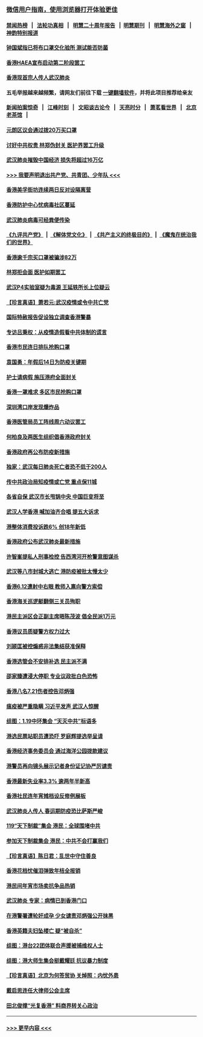 ### [微信用户指南，使用浏览器打开体验更佳](https://github.com/gfw-breaker/banned-news1/blob/master/indexes/wechat-guide.md?t=0)
#### [禁闻热榜](热点新闻.md?t=0)  &nbsp;&nbsp;|&nbsp;&nbsp; [法轮功真相](https://github.com/gfw-breaker/truth/blob/master/README.md?t=0) &nbsp;&nbsp;|&nbsp;&nbsp; [明慧二十周年报告](https://github.com/gfw-breaker/mh-reports/blob/master/README.md?t=0) &nbsp;&nbsp;|&nbsp;&nbsp;[明慧期刊](https://github.com/gfw-breaker/mh-qikan) &nbsp;&nbsp;|&nbsp;&nbsp; [明慧海外之窗](https://github.com/gfw-breaker/mh-news/blob/master/README.md?t=0) &nbsp;&nbsp;|&nbsp;&nbsp; [神韵特别报道](https://github.com/gfw-breaker/mh-news/blob/master/shenyun.md?t=0)
#### [钟国斌指已将布口罩交化验所 测试能否防菌](../pages/nsc415/n11842783.md?t=02041211) 
#### [香港HAEA宣布启动第二阶段罢工](../pages/nsc415/n11842723.md?t=02041211) 
#### [香港现首宗人传人武汉肺炎](../pages/nsc415/n11842766.md?t=02041211) 
#### 五毛举报越来越频繁，请网友们前往下载 [一键翻墙软件](https://github.com/gfw-breaker/ssr-accounts)，并将此项目推荐给亲友
#### [新闻拍案惊奇](https://github.com/gfw-breaker/banned-news1/blob/master/pages/link4.md) &nbsp;&nbsp;|&nbsp;&nbsp; [江峰时刻](https://github.com/gfw-breaker/banned-news1/blob/master/pages/link4.md) &nbsp;&nbsp;|&nbsp;&nbsp; [文昭谈古论今](https://github.com/gfw-breaker/banned-news1/blob/master/pages/link4.md) &nbsp;&nbsp;|&nbsp;&nbsp; [天亮时分](https://github.com/gfw-breaker/banned-news1/blob/master/pages/link4.md) &nbsp;&nbsp;|&nbsp;&nbsp; [萧茗看世界](https://github.com/gfw-breaker/banned-news1/blob/master/pages/link4.md) &nbsp;&nbsp;|&nbsp;&nbsp; [北京老茶馆](https://github.com/gfw-breaker/banned-news1/blob/master/pages/link4.md) &nbsp;&nbsp;|&nbsp;&nbsp; 
#### [元朗区议会通过拨20万买口罩](../pages/nsc415/n11842754.md?t=02041211) 
#### [讨好中共权贵 林郑伪封关 医护界罢工升级](../pages/nsc415/n11842359.md?t=02041211) 
#### [武汉肺炎摧毁中国经济 损失将超过16万亿](../pages/nsc415/n11839723.md?t=02041211) 
#### [>>> 我要声明退出共产党、共青团、少年队 <<<](https://github.com/begood0513/goodnews/blob/master/quit/letter.md) 
#### [香港美孚街坊连续两日反对设隔离营](../pages/nsc415/n11839962.md?t=02041211) 
#### [香港防护中心忧病毒社区蔓延](../pages/nsc415/n11839933.md?t=02041211) 
#### [武汉肺炎病毒可经粪便传染](../pages/nsc415/n11839939.md?t=02041211) 
#### [《九评共产党》](https://github.com/begood0513/9ping.md/blob/master/README.md) &nbsp;|&nbsp; [《解体党文化》](../../../../jtdwh.md/blob/master/README.md)  &nbsp;|&nbsp; [《共产主义的终极目的》](../../../../gczydzjmd.md/blob/master/README.md) &nbsp;|&nbsp; [《魔鬼在统治我们的世界》](../../../../mgztzwmdsj.md/blob/master/README.md) 
#### [香港逾千宗买口罩被骗涉82万](../pages/nsc415/n11839914.md?t=02041211) 
#### [林郑拒会面 医护如期罢工](../pages/nsc415/n11839892.md?t=02041211) 
#### [武汉P4实验室疑为毒源 王延轶所长上位疑云](../pages/nsc415/n11835543.md?t=02041211) 
#### [【珍言真语】萧若元:武汉疫情或令中共亡党](../pages/nsc415/n11829394.md?t=02041211) 
#### [国际特赦报告促设独立调查香港警暴](../pages/nsc415/n11833845.md?t=02041211) 
#### [专访吕秉权：从疫情造假看中共体制的谎言](../pages/nsc415/n11833813.md?t=02041211) 
#### [香港市民连日排队抢购口罩](../pages/nsc415/n11833794.md?t=02041211) 
#### [袁国勇：年假后14日为防疫关键期](../pages/nsc415/n11831088.md?t=02041211) 
#### [护士请病假 施压港府全面封关](../pages/nsc415/n11831030.md?t=02041211) 
#### [香港一罩难求 多区市民抢购口罩](../pages/nsc415/n11831002.md?t=02041211) 
#### [深圳湾口岸发现爆炸品](../pages/nsc415/n11828802.md?t=02041211) 
#### [香港医管局员工阵线周六动议罢工](../pages/nsc415/n11828762.md?t=02041211) 
#### [何柏良及两医生组织倡香港政府封关](../pages/nsc415/n11828749.md?t=02041211) 
#### [香港政府再公布防疫新措施](../pages/nsc415/n11828716.md?t=02041211) 
#### [独家：武汉每日肺炎死亡者恐不低于200人](../pages/nsc415/n11828240.md?t=02041211) 
#### [传中共政治局知疫情或亡党 重点保11城](../pages/nsc415/n11828145.md?t=02041211) 
#### [各省自保 武汉市长甩锅中央 中国巨变将至](../pages/nsc415/n11828021.md?t=02041211) 
#### [武汉人学香港 喊加油齐合唱 提五大诉求](../pages/nsc415/n11827046.md?t=02041211) 
#### [港整体消费投诉跌6% 创18年新低](../pages/nsc415/n11817280.md?t=02041211) 
#### [香港政府公布武汉肺炎最新措施](../pages/nsc415/n11817152.md?t=02041211) 
#### [许智峯提私人刑事检控 告西湾河开枪警意图谋杀](../pages/nsc415/n11817132.md?t=02041211) 
#### [武汉等八市封城大逃亡 港防疫被批太慢太少](../pages/nsc415/n11817058.md?t=02041211) 
#### [香港6.12遭射中右眼 教师入禀向警方索偿](../pages/nsc415/n11814678.md?t=02041211) 
#### [香港海关巡逻艇翻侧三关员殉职](../pages/nsc415/n11814604.md?t=02041211) 
#### [港民主派区会正副主席晤陈茂波 倡全民派1万元](../pages/nsc415/n11814582.md?t=02041211) 
#### [香港议员质疑警方权力过大](../pages/nsc415/n11814560.md?t=02041211) 
#### [刘颕匡被控煽惑非法集结获准保释](../pages/nsc415/n11811727.md?t=02041211) 
#### [香港选管会不安排补选 民主派不满](../pages/nsc415/n11811691.md?t=02041211) 
#### [邵家臻遭浸大停职 专业议政批白色恐怖](../pages/nsc415/n11811670.md?t=02041211) 
#### [香港八名7.21伤者控告邓炳强](../pages/nsc415/n11811623.md?t=02041211) 
#### [瘟疫被严重隐瞒 习近平发声 武汉人惊醒](../pages/nsc415/n11811186.md?t=02041211) 
#### [组图：1.19中环集会 “天灭中共”标语多](../pages/nsc415/n11809514.md?t=02041211) 
#### [港选民票站职员遭恐吓 罗庭辉提选举呈请](../pages/nsc415/n11808914.md?t=02041211) 
#### [香港经济事务委员会 通过海洋公园拨款建议](../pages/nsc415/n11808906.md?t=02041211) 
#### [港警员再向镜头展示记者身份证记协严厉谴责](../pages/nsc415/n11808888.md?t=02041211) 
#### [香港最新失业率3.3% 逾两年半新高](../pages/nsc415/n11808887.md?t=02041211) 
#### [香港社民连年宵摊档设反修例展板](../pages/nsc415/n11808857.md?t=02041211) 
#### [武汉肺炎人传人 春运期防疫恐比萨斯严峻](../pages/nsc415/n11808739.md?t=02041211) 
#### [119“天下制裁”集会 港民：全球围堵中共](../pages/nsc415/n11806318.md?t=02041211) 
#### [参加天下制裁集会 港民：中共不会打赢我们](../pages/nsc415/n11806596.md?t=02041211) 
#### [【珍言真语】陈日君：乱世中守住善良](../pages/nsc415/n11806247.md?t=02041211) 
#### [香港花档忧催泪弹致年桔全报销](../pages/nsc415/n11806130.md?t=02041211) 
#### [港民间年宵市场卖抗争品热销](../pages/nsc415/n11806073.md?t=02041211) 
#### [武汉肺炎 专家：病情已到香港门口](../pages/nsc415/n11806020.md?t=02041211) 
#### [在港警署遭轮奸成孕 少女谴责邓炳强公开抹黑](../pages/nsc415/n11805981.md?t=02041211) 
#### [香港英籍夫妇坠楼亡 疑“被自杀”](../pages/nsc415/n11805937.md?t=02041211) 
#### [组图：港台22团体联合声援被捕维权人士](../pages/nsc415/n11801834.md?t=02041211) 
#### [组图：港大师生集会挺戴耀廷 抗议暴力制度](../pages/nsc415/n11799298.md?t=02041211) 
#### [【珍言真语】北京为何签贸协 关焯照：内忧外患](../pages/nsc415/n11799790.md?t=02041211) 
#### [戴启思连任大律师公会主席](../pages/nsc415/n11799306.md?t=02041211) 
#### [田北俊撑“光复香港” 料商界转关心政治](../pages/nsc415/n11799287.md?t=02041211) 

----
#### [ >>> 更早内容 <<< ](../indexes/nsc415-earlier.md)

